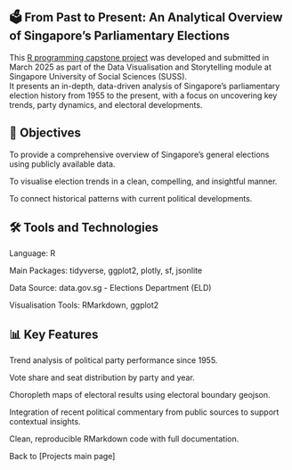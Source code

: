 ## 🗳️ From Past to Present: An Analytical Overview of Singapore’s Parliamentary Elections  
This [R programming capstone project](https://cheeweeng.github.io/R_prog_capstone_SUSS/ANL501_ECA.html ) was developed and submitted in March 2025 as part of the Data Visualisation and Storytelling module at Singapore University of Social Sciences (SUSS).   
It presents an in-depth, data-driven analysis of Singapore’s parliamentary election history from 1955 to the present, with a focus on uncovering key trends, party dynamics, and electoral   developments.
## 📌 Objectives
To provide a comprehensive overview of Singapore’s general elections using publicly available data.

To visualise election trends in a clean, compelling, and insightful manner.

To connect historical patterns with current political developments.
## 🛠️ Tools and Technologies
Language: R

Main Packages: tidyverse, ggplot2, plotly, sf, jsonlite

Data Source: data.gov.sg - Elections Department (ELD)

Visualisation Tools: RMarkdown, ggplot2

## 📊 Key Features
Trend analysis of political party performance since 1955.

Vote share and seat distribution by party and year.

Choropleth maps of electoral results using electoral boundary geojson.

Integration of recent political commentary from public sources to support contextual insights.

Clean, reproducible RMarkdown code with full documentation.  

Back to [Projects main page]
